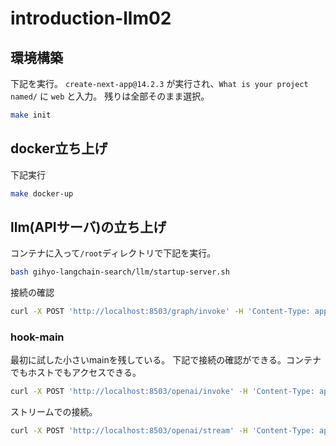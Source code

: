 # introduction-llm02

## 環境構築
下記を実行。
`create-next-app@14.2.3` が実行され、`What is your project named/` に `web` と入力。
残りは全部そのまま選択。
```bash
make init
```

## docker立ち上げ
下記実行
```bash
make docker-up
```

## llm(APIサーバ)の立ち上げ

コンテナに入って`/root`ディレクトリで下記を実行。
```bash
bash gihyo-langchain-search/llm/startup-server.sh
```
接続の確認
```bash
curl -X POST 'http://localhost:8503/graph/invoke' -H 'Content-Type: application/json' -d '{"input": {"messages": [["user", "今日の天気を教えて"]]}}'
```


### hook-main
最初に試した小さいmainを残している。
下記で接続の確認ができる。コンテナでもホストでもアクセスできる。
```bash
curl -X POST 'http://localhost:8503/openai/invoke' -H 'Content-Type: application/json' -d '{"input": [{"type": "human", "content": "hello"}]}'
```
ストリームでの接続。
```bash
curl -X POST 'http://localhost:8503/openai/stream' -H 'Content-Type: application/json' -d '{"input": [{"type": "human", "content": "hello"}]}'
```

